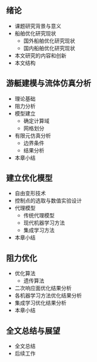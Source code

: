 ## 绪论
- 课题研究背景与意义
- 船舶优化研究现状
	- 国外船舶优化研究现状
	- 国内船舶优化研究现状
- 本文研究的内容和创新
- 本文结构

## 游艇建模与流体仿真分析
- 理论基础
- 阻力分析
- 模型建立
	- 确定计算域
	- 网格划分
- 有限元仿真分析
	- 边界条件
	- 结果分析
- 本章小结

## 建立优化模型
- 自由变形技术
- 控制点的选取与数值实验设计
- 代理模型
	- 传统代理模型
	- 现代机器学习方法
	- 集成学习方法
- 本章小结

## 阻力优化
- 优化算法
	- 遗传算法
- 二次响应面优化结果分析
- 各机器学习方法优化结果分析
- 集成学习优化结果分析
- 本章小结

## 全文总结与展望
- 全文总结
- 后续工作